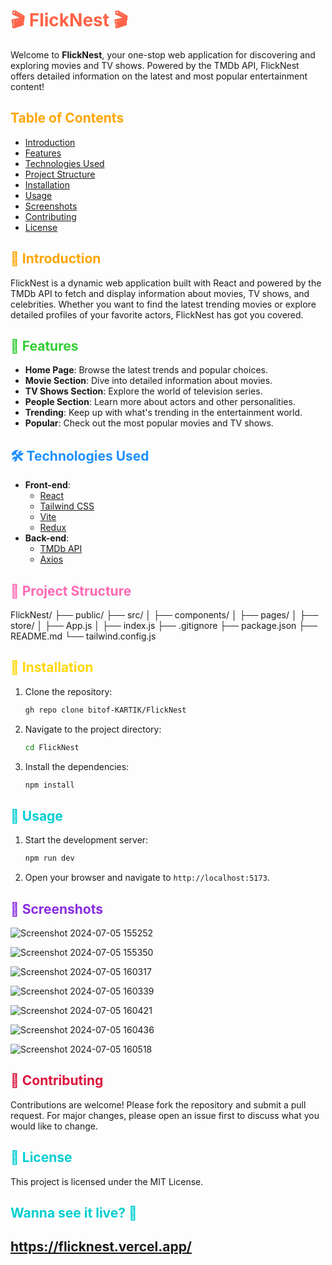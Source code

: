 # <span style="color: #FF6347;">🎬 FlickNest 🎬</span>

Welcome to **FlickNest**, your one-stop web application for discovering and exploring movies and TV shows. Powered by the TMDb API, FlickNest offers detailed information on the latest and most popular entertainment content!

## <span style="color: #FFA500;">Table of Contents</span>

- [Introduction](#introduction)
- [Features](#features)
- [Technologies Used](#technologies-used)
- [Project Structure](#project-structure)
- [Installation](#installation)
- [Usage](#usage)
- [Screenshots](#screenshots)
- [Contributing](#contributing)
- [License](#license)

## <span style="color: #FFA500;">🌟 Introduction</span>

FlickNest is a dynamic web application built with React and powered by the TMDb API to fetch and display information about movies, TV shows, and celebrities. Whether you want to find the latest trending movies or explore detailed profiles of your favorite actors, FlickNest has got you covered.

## <span style="color: #32CD32;">🚀 Features</span>

- **Home Page**: Browse the latest trends and popular choices.
- **Movie Section**: Dive into detailed information about movies.
- **TV Shows Section**: Explore the world of television series.
- **People Section**: Learn more about actors and other personalities.
- **Trending**: Keep up with what's trending in the entertainment world.
- **Popular**: Check out the most popular movies and TV shows.

## <span style="color: #1E90FF;">🛠️ Technologies Used</span>

- **Front-end**: 
  - [React](https://reactjs.org/)
  - [Tailwind CSS](https://tailwindcss.com/)
  - [Vite](https://vitejs.dev/)
  - [Redux](https://redux.js.org/)
- **Back-end**:
  - [TMDb API](https://www.themoviedb.org/documentation/api)
  - [Axios](https://axios-http.com/)

## <span style="color: #FF69B4;">📂 Project Structure</span>

FlickNest/
├── public/
├── src/
│ ├── components/
│ ├── pages/
│ ├── store/
│ ├── App.js
│ ├── index.js
├── .gitignore
├── package.json
├── README.md
└── tailwind.config.js


## <span style="color: #FFD700;">🔧 Installation</span>

1. Clone the repository:
    ```sh
    gh repo clone bitof-KARTIK/FlickNest
    ```
2. Navigate to the project directory:
    ```sh
    cd FlickNest
    ```
3. Install the dependencies:
    ```sh
    npm install
    ```

## <span style="color: #00CED1;">🚀 Usage</span>

1. Start the development server:
    ```sh
    npm run dev
    ```
2. Open your browser and navigate to `http://localhost:5173`.

## <span style="color: #8A2BE2;">📸 Screenshots</span>
![Screenshot 2024-07-05 155252](https://github.com/bitof-KARTIK/FlickNest/assets/157111737/2caae20f-74fb-469e-9b30-dd9c269793e4)


![Screenshot 2024-07-05 155350](https://github.com/bitof-KARTIK/FlickNest/assets/157111737/2d6341d0-3d84-4c7f-84c2-17629957e043)


![Screenshot 2024-07-05 160317](https://github.com/bitof-KARTIK/FlickNest/assets/157111737/f24b7d40-3d87-4baf-b7c6-a173a9cd2a97)


![Screenshot 2024-07-05 160339](https://github.com/bitof-KARTIK/FlickNest/assets/157111737/265ad912-8158-4a92-945f-b9a82feb22b4)

![Screenshot 2024-07-05 160421](https://github.com/bitof-KARTIK/FlickNest/assets/157111737/05eb5623-9de7-45a4-a643-99cc261b37b5)



![Screenshot 2024-07-05 160436](https://github.com/bitof-KARTIK/FlickNest/assets/157111737/aea73770-23d1-4358-a8f9-934156dccbb4)


![Screenshot 2024-07-05 160518](https://github.com/bitof-KARTIK/FlickNest/assets/157111737/18838717-db86-4730-a927-209b163c17bb)


## <span style="color: #DC143C;">🤝 Contributing</span>

Contributions are welcome! Please fork the repository and submit a pull request. For major changes, please open an issue first to discuss what you would like to change.

## <span style="color: #00CED1;">📜 License</span>

This project is licensed under the MIT License.

## <span style="color: #00CED1;">Wanna see it live? 🤪</span>

https://flicknest.vercel.app/
---

